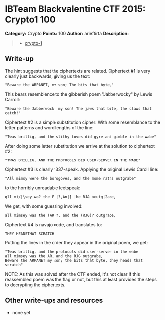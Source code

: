 # IBTeam Blackvalentine CTF 2015: Crypto1 100

**Category:** Crypto
**Points:** 100
**Author:** arieftirta
**Description:**

> * [crypto-1](crypto-1)

## Write-up

The hint suggests that the ciphertexts are related. Ciphertext #1 is very clearly just backwards, giving us the text:
```
"Beware the ARPANET, my son; The bits that byte,"
```
This bears resemblence to the gibberish poem "Jabberwocky" by Lewis Carroll:
```
"Beware the Jabberwock, my son! The jaws that bite, the claws that catch!"
```

Ciphertext #2 is a simple substitution cipher: With some resemblance to the letter patterns and word lengths of the line:
```
"Twas brillig, and the slithy toves did gyre and gimble in the wabe"
```
After doing some letter substitution we arrive at the solution to ciphertext #2:
```
"TWAS BRILLIG, AND THE PROTOCOLS DID USER-SERVER IN THE WABE"
```

Ciphertext #3 is clearly 1337-speak. Applying the original Lewis Caroll line:
```
"All mimsy were the borogoves, and the mome raths outgrabe"
```
to the horribly unreadable leetspeak:
```
qll mi/|\sey wa? the F||?,An|] |he RJ& <>utg|2abe,
```
We get, with some guessing involved:
```
all mimsey was the (AR)?, and the (RJG)? outgrabe,
```

Ciphertext #4 is navajo code, and translates to:
```
THEY HEADSTHAT SCRATCH
```

Putting the lines in the order they appear in the original poem, we get:
```
"Twas brillig, and the protocols did user-server in the wabe
all mimsey was the AR, and the RJG outgrabe,
Beware the ARPANET my son; the bits that byte, they heads that scratch"
```

NOTE: As this was solved after the CTF ended, it's not clear if this reassembled poem was the flag or not, but this at least provides the steps to decrypting the ciphertexts.


## Other write-ups and resources

* none yet

